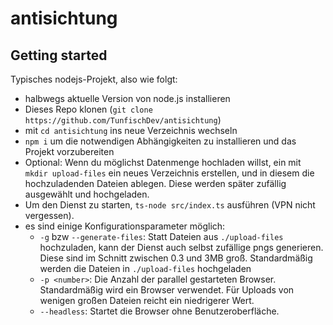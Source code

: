 # antisichtung

## Getting started

Typisches nodejs-Projekt, also wie folgt:

- halbwegs aktuelle Version von node.js installieren
- Dieses Repo klonen (`git clone https://github.com/TunfischDev/antisichtung`)
- mit `cd antisichtung` ins neue Verzeichnis wechseln
- `npm i` um die notwendigen Abhängigkeiten zu installieren und das Projekt vorzubereiten
- Optional: Wenn du möglichst Datenmenge hochladen willst, ein mit `mkdir upload-files` ein neues Verzeichnis erstellen, und in diesem die hochzuladenden Dateien ablegen. Diese werden später zufällig ausgewählt und hochgeladen.
- Um den Dienst zu starten, `ts-node src/index.ts` ausführen (VPN nicht vergessen).
- es sind einige Konfigurationsparameter möglich:
  - `-g` bzw `--generate-files`: Statt Dateien aus `./upload-files` hochzuladen, kann der Dienst auch selbst zufällige pngs generieren. Diese sind im Schnitt zwischen 0.3 und 3MB groß. Standardmäßig werden die Dateien in `./upload-files` hochgeladen
  - `-p <number>`: Die Anzahl der parallel gestarteten Browser. Standardmäßig wird ein Browser verwendet. Für Uploads von wenigen großen Dateien reicht ein niedrigerer Wert.
  - `--headless`: Startet die Browser ohne Benutzeroberfläche.
